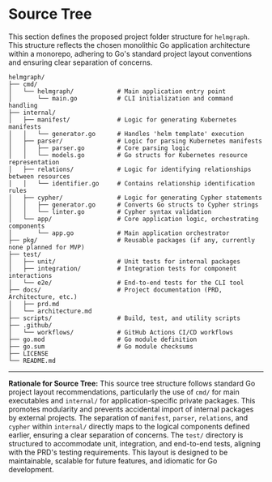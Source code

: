 # Source Tree

This section defines the proposed project folder structure for `helmgraph`. This structure reflects the chosen monolithic
Go application architecture within a monorepo, adhering to Go's standard project layout conventions and ensuring clear
separation of concerns.

```plaintext
helmgraph/
├── cmd/
│   └── helmgraph/            # Main application entry point
│       └── main.go           # CLI initialization and command handling
├── internal/
│   ├── manifest/             # Logic for generating Kubernetes manifests
│   │   └── generator.go      # Handles 'helm template' execution
│   ├── parser/               # Logic for parsing Kubernetes manifests
│   │   ├── parser.go         # Core parsing logic
│   │   └── models.go         # Go structs for Kubernetes resource representation
│   ├── relations/            # Logic for identifying relationships between resources
│   │   └── identifier.go     # Contains relationship identification rules
│   ├── cypher/               # Logic for generating Cypher statements
│   │   ├── generator.go      # Converts Go structs to Cypher strings
│   │   └── linter.go         # Cypher syntax validation
│   └── app/                  # Core application logic, orchestrating components
│       └── app.go            # Main application orchestrator
├── pkg/                      # Reusable packages (if any, currently none planned for MVP)
├── test/
│   ├── unit/                 # Unit tests for internal packages
│   ├── integration/          # Integration tests for component interactions
│   └── e2e/                  # End-to-end tests for the CLI tool
├── docs/                     # Project documentation (PRD, Architecture, etc.)
│   ├── prd.md
│   └── architecture.md
├── scripts/                  # Build, test, and utility scripts
├── .github/
│   └── workflows/            # GitHub Actions CI/CD workflows
├── go.mod                    # Go module definition
├── go.sum                    # Go module checksums
├── LICENSE
└── README.md
```

---

**Rationale for Source Tree:**
This source tree structure follows standard Go project layout recommendations, particularly the use of `cmd/` for main
executables and `internal/` for application-specific private packages. This promotes modularity and prevents accidental
import of internal packages by external projects. The separation of `manifest`, `parser`, `relations`, and `cypher`
within `internal/` directly maps to the logical components defined earlier, ensuring a clear separation of concerns. The
`test/` directory is structured to accommodate unit, integration, and end-to-end tests, aligning with the PRD's testing
requirements. This layout is designed to be maintainable, scalable for future features, and idiomatic for Go
development.
